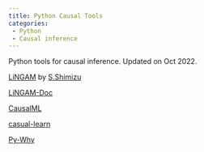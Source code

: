 ```yaml
---
title: Python Causal Tools
categories:
 - Python
 - Causal inference
---
```


Python tools for causal inference. Updated on Oct 2022.

<!--more-->

[LiNGAM](https://github.com/cdt15/lingam) by [S.Shimizu](https://speakerdeck.com/sshimizu2006/lingam-python-package)

[LiNGAM-Doc](https://lingam.readthedocs.io/en/latest/installation.html)

[CausalML](https://causalml.readthedocs.io/en/latest/about.html)

[casual-learn](https://causal-learn.readthedocs.io/en/latest/index.html)

[Py-Why](https://py-why.github.io/)
